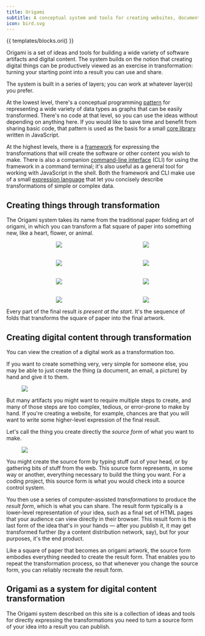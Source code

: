 ```yaml
---
title: Origami
subtitle: A conceptual system and tools for creating websites, documentation, data, and other content
icon: bird.svg
---
```


{{ templates/blocks.ori() }}

Origami is a set of ideas and tools for building a wide variety of software artifacts and digital content. The system builds on the notion that creating digital things can be productively viewed as an exercise in transformation: turning your starting point into a result you can use and share.

The system is built in a series of layers; you can work at whatever layer(s) you prefer.

At the lowest level, there's a conceptual programming [pattern](/pattern) for representing a wide variety of data types as graphs that can be easily transformed. There's no code at that level, so you can use the ideas without depending on anything here. If you would like to save time and benefit from sharing basic code, that pattern is used as the basis for a small [core library](/core) written in JavaScript.

At the highest levels, there is a [framework](/framework) for expressing the transformations that will create the software or other content you wish to make. There is also a companion [command-line interface](/cli) (CLI) for using the framework in a command terminal; it's also useful as a general tool for working with JavaScript in the shell. Both the framework and CLI make use of a small [expression language](/language) that let you concisely describe transformations of simple or complex data.

## Creating things through transformation

The Origami system takes its name from the traditional paper folding art of origami, in which you can transform a flat square of paper into something new, like a heart, flower, or animal.

<figure style="align-items: center; display: grid; gap: 2rem; grid-template-columns: repeat(auto-fit, minmax(150px, 1fr)); justify-items: center;">
  <img src="/assets/heart/step1.svg">
  <img src="/assets/heart/step2.svg">
  <img src="/assets/heart/step3.svg">
  <img src="/assets/heart/step4.svg">
  <img src="/assets/heart/step5.svg">
  <img src="/assets/heart/step6.svg">
  <img src="/assets/heart/step7.svg">
  <img src="/assets/heart/step8.svg">
</figure>

Every part of the final result _is present at the start_. It's the sequence of folds that transforms the square of paper into the final artwork.

## Creating digital content through transformation

You can view the creation of a digital work as a transformation too.

If you want to create something very, very simple for someone else, you may be able to just create the thing (a document, an email, a picture) by hand and give it to them.

<figure>
  <img src="/assets/illustrations/artifact.svg">
</figure>

But many artifacts you might want to require multiple steps to create, and many of those steps are too complex, tedious, or error-prone to make by hand. If you're creating a website, for example, chances are that you will want to write some higher-level expression of the final result.

Let's call the thing you create directly the _source form_ of what you want to make.

<figure>
  <img src="/assets/illustrations/sourceAndResult.svg">
</figure>

You might create the source form by typing stuff out of your head, or by gathering bits of stuff from the web. This source form represents, in some way or another, everything necessary to build the thing you want. For a coding project, this source form is what you would check into a source control system.

You then use a series of computer-assisted _transformations_ to produce the _result form_, which is what you can share. The result form typically is a lower-level representation of your idea, such as a final set of HTML pages that your audience can view directly in their browser. This result form is the last form of the idea that's in your hands — after you publish it, it may get transformed further (by a content distribution network, say), but for your purposes, it's the end product.

Like a square of paper that becomes an origami artwork, the source form embodies everything needed to create the result form. That enables you to repeat the transformation process, so that whenever you change the source form, you can reliably recreate the result form.

## Origami as a system for digital content transformation

The Origami system described on this site is a collection of ideas and tools for directly expressing the transformations you need to turn a source form of your idea into a result you can publish.

